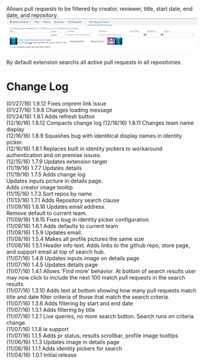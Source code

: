 Allows pull requests to be filtered by creator, reviewer, title, start date, end date, and repository.
![Image of inputs](img/inputs.png)

By default extension searchs all active pull requests in all repositories.

# Change Log
(01/27/16) 1.9.12 Fixes onprem link issue  
(01/27/16) 1.9.8 Changes loading message  
(01/24/16) 1.9.1 Adds refresh button  
(12/16/16) 1.8.12 Compacts change log
(12/16/16) 1.8.11 Changes team name display  
(12/16/16) 1.8.9 Squashes bug with identitical display names in identity picker.  
(12/16/16) 1.8.1 Replaces built in identity pickers to workaround authentication and on premise issues.  
(12/15/16) 1.7.9 Updates extension target  
(11/19/16) 1.7.7 Updates details  
(11/19/16) 1.7.5 Adds change log  
Updates inputs picture in details page.  
Adds creator image tooltip  
(11/15/16) 1.7.3 Sort repos by name  
(11/13/16) 1.7.1 Adds Repository search clause  
(11/09/16) 1.6.16 Updates email address.  
Remove default to current team.  
(11/09/16) 1.6.15 Fixes bug in identity picker configuration  
(11/09/16) 1.6.1 Adds defaults to current team  
(11/08/16) 1.5.9 Updates email.  
(11/08/16) 1.5.4 Makes all profile pictures the same size  
(11/08/16) 1.5.1 Header info text. Adds links to the github repo, store page, and support email at top of search hub.  
(11/07/16) 1.4.6 Updates inputs image on details page  
(11/07/16) 1.4.5 Updates details page  
(11/07/16) 1.4.1 Allows 'Find more' behavior. At bottom of search results user may now click to include the next 100 match pull requests in the search results.  
(11/07/16) 1.3.10 Adds text at bottom showing how many pull requests match title and date filter criteria of those that match the search criteria.  
(11/07/16) 1.3.6 Adds filtering by start and end date  
(11/07/16) 1.3.1 Adds filtering by title  
(11/07/16) 1.2.1 Live queries, no more search button. Search runs on criteria change.  
(11/07/16) 1.1.8 ie support  
(11/07/16) 1.1.5 Adds pr status, results scrollbar, profile image tooltips  
(11/06/16) 1.1.3 Updates image in details page  
(11/06/16) 1.1.1 Adds identity pickers for search  
(11/04/16) 1.0.1 Initial release
